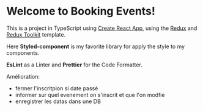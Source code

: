 # Welcome to Booking Events!

This is a project in TypeScript using [Create React App](https://github.com/facebook/create-react-app), using the [Redux](https://redux.js.org/) and [Redux Toolkit](https://redux-toolkit.js.org/) template.

Here **Styled-component** is my favorite library for apply the style to my components.

**EsLint** as a Linter and **Prettier** for the Code Formatter.

Amélioration: 
  - fermer l'inscritpion si date passé
  - informer sur quel evenement on s'inscrit et que l'on modfie
  - enregistrer les datas dans une DB

